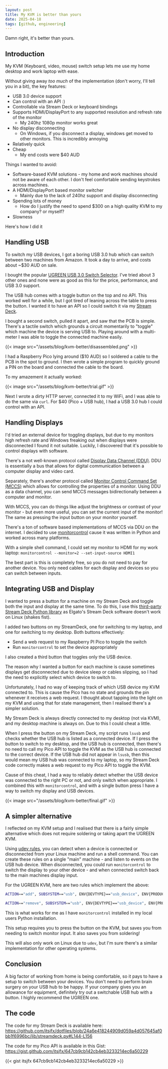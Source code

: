 ```yaml
---
layout: post
title: My KVM is better than yours
date: 2025-04-18
tags: [github, engineering]
---
```


Damn right, it's better than yours.

## Introduction

My KVM (Keyboard, video, mouse) switch setup lets me use my home desktop and work laptop with ease.

Without giving away _too much_ of the implementation (don't worry, I'll tell you in a bit), the key features:
* USB 3.0 device support
* Can control with an API :)
* Controllable via Stream Deck or keyboard bindings
* Supports HDMI/DisplayPort to any supported resolution and refresh rate of the monitor
    * My 240hz 1080p monitor works great
* No display disconnecting
    * On Windows, if you disconnect a display, windows get moved to other monitors. This is incredibly annoying
* Relatively quick
* Cheap
    * My end costs were $40 AUD

Things I wanted to avoid:
* Software-based KVM solutions - my home and work machines should not be aware of each other. I don't feel comfortable sending keystrokes across machines.
* A HDMI/DisplayPort based monitor switcher
    * Mainly due to the lack of 240hz support and display disconnecting
* Spending lots of money
    * How do I justify the need to spend $300 on a high quality KVM to my company? or myself?
* Slowness

Here's how I did it

## Handling USB

To switch my USB devices, I got a boring USB 3.0 hub which can switch between two machines from Amazon. It took a day to arrive, and costs about ~$30 AUD on sale. 

I bought the popular [UGREEN USB 3.0 Switch Selector](https://www.amazon.com.au/UGREEN-Computers-Peripheral-Switcher-One-Button/dp/B01N6GD9JO). I've tried about 3 other ones and none were as good as this for the price, performance, and USB 3.0 support.

The USB hub comes with a toggle button on the top and no API. This worked well for a while, but I got tired of leaning across the table to press the button. I wanted it to have an API so I could switch it via my [Stream Deck](https://www.elgato.com/ww/en/s/welcome-to-stream-deck).

I bought a second switch, pulled it apart, and saw that the PCB is simple. There's a tactile switch which grounds a circuit momentarily to "toggle" which machine the device is serving USB to. Playing around with a multi-meter I was able to toggle the connected machine easily.

{{< image src="/assets/blog/kvm-better/disassembled.png" >}}

I had a Raspberry Pico lying around ($10 AUD) so I soldered a cable to the PCB in the spot to ground. I then wrote a simple program to quickly ground a PIN on the board and connected the cable to the board.

To my amazement it actually worked:

{{< image src="/assets/blog/kvm-better/trial.gif" >}}

Next I wrote a dirty HTTP server, connected it to my WiFi, and I was able to do the same via `curl`. For $40 (Pico + USB hub), I had a USB 3.0 hub I could control with an API.

## Handling Displays

I'd tried an external device for toggling displays, but due to my monitors high refresh rate and Windows freaking out when displays were disconnected I found it not suitable. Luckily, I discovered that it's possible to control displays with software.


There's a not well-known protocol called [Display Data Channel (DDU)](https://en.wikipedia.org/wiki/Display_Data_Channel). DDU is essentially a bus that allows for digital communication between a computer display and video card.

Separately, there's another protocol called [Monitor Control Command Set (MCCS)](https://en.wikipedia.org/wiki/Monitor_Control_Command_Set) which allows for controlling the properties of a monitor. Using DDU as a data channel, you can send MCCS messages bidirectionally between a computer and monitor.

With MCCS, you can do things like adjust the brightness or contrast of your monitor - but even more useful, you can set the current input of the monitor! The same as pressing the input button on your monitor yourself.

There's a ton of software based implementations of MCCS via DDU on the internet. I decided to use [monitorcontrol](https://github.com/newAM/monitorcontrol) cause it was written in Python and worked across many platforms.

With a simple shell command, I could set my monitor to HDMI for my work laptop: `monitorcontrol --monitor=2 --set-input-source HDMI1`

The best part is this is completely free, so you do not need to pay for another device. You only need cables for each display and devices so you can switch between inputs.

## Integrating USB and Display

I wanted to press a button for a machine on my Stream Deck and toggle both the input and display at the same time. To do this, I use this [third-party Stream Deck Python library](https://github.com/abcminiuser/python-elgato-streamdeck) as Elgato's Stream Deck software doesn't work on Linux (shakes fist).

I added two buttons on my StreamDeck, one for switching to my laptop, and one for switching to my desktop. Both buttons effectively:
* Send a web request to my Raspberry PI Pico to toggle the switch
* Run `monitorcontrol` to set the device appropriately

I also created a third button that toggles only the USB device.

The reason why I wanted a button for each machine is cause sometimes displays get disconnected due to device sleep or cables slipping, so I had the need to explicitly select which device to switch to.

Unfortunately, I had no way of keeping track of which USB device my KVM connected to. This is cause the Pico has no state and grounds the pin whenever it receives a web request. I thought about tapping into the light on my KVM and using that for state management, then I realised there's a simpler solution.

My Stream Deck is always directly connected to my desktop (not via KVM), and my desktop machine is always on. Due to this I could cheat a little.

When I press the button on my Stream Deck, my script runs `lsusb` and checks whether the USB hub is listed as a connected device. If I press the button to switch to my desktop, and the USB hub is connected, then there's no need to call my Pico API to toggle the KVM as the USB hub is connected to the correct device. If the USB hub did not appear in `lsusb`, then this would mean my USB hub was connected to my laptop, so my Stream Deck code correctly makes a web request to my Pico API to toggle the KVM.

Cause of this cheat, I had a way to reliably detect whether the USB device was connected to the right PC or not, and only switch when appropriate. I combined this with `monitorcontrol`, and with a single button press I have a way to switch my display and USB devices.

{{< image src="/assets/blog/kvm-better/final.gif" >}}

## A simpler alternative

I reflected on my KVM setup and I realised that there is a fairly simple alternative which does not require soldering or taking apart the UGREEN KVM.

Using [udev rules](https://en.wikipedia.org/wiki/Udev), you can detect when a device is connected or disconnected from your Linux machine and run a shell command. You can create these rules on a single "main" machine - and listen to events on the USB hub device. When disconnected, you could run `monitorcontrol` to switch the display to your other device - and when connected switch back to the main machines display input.

For the UGREEN KVM, here are two rules which implement the above:

```bash
ACTION=="add", SUBSYSTEM=="usb", ENV{DEVTYPE}=="usb_device", ENV{PRODUCT}=="5e3/610/663", RUN+="/bin/su -c '/home/jfx/.local/bin/monitorcontrol --monitor=2 --set-input-source DP1' jfx"

ACTION=="remove", SUBSYSTEM=="usb", ENV{DEVTYPE}=="usb_device", ENV{PRODUCT}=="5e3/610/663", RUN+="/bin/su -c '/home/jfx/.local/bin/monitorcontrol --monitor=2 --set-input-source HDMI1' jfx"
```

This is what works for me as I have `monitorcontrol` installed in my local users Python installation.

This setup requires you to press the button on the KVM, but saves you from needing to switch monitor input. It also saves you from soldering!

This will also only work on Linux due to `udev`, but I'm sure there's a similar implementation for other operating systems.

## Conclusion

A big factor of working from home is being comfortable, so it pays to have a setup to switch between your devices. You don't need to perform brain surgery on your USB hub to be happy. If your company gives you an allowance for equipment, definitely try out a switchable USB hub with a button. I highly recommend the UGREEN one.

## The code

The code for my Stream Deck is available here: <https://github.com/itsjfx/dotfiles/blob/24a6e418244909d059a4d057645af0bb1f6996bc/lib/streamdeck.py#L144-L156>

The code for my Pico API is available in this Gist: <https://gist.github.com/itsjfx/647cb9cb142cb4eb3233214ec6a50229>

{{< gist itsjfx 647cb9cb142cb4eb3233214ec6a50229 >}}
